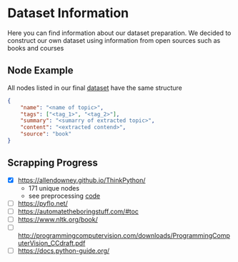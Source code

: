 # Dataset Information

Here you can find information about our dataset preparation. We decided to construct our own dataset using information from open sources such as books and courses

## Node Example
All nodes listed in our final [dataset](nodes.json) have the same structure

```json
{
    "name": "<name of topic>",
    "tags": ["<tag_1>", "<tag_2>"],
    "summary": "<sumarry of extracted topic>",
    "content": "<extracted contend>",
    "source": "book"
}
```

## Scrapping Progress
- [x] https://allendowney.github.io/ThinkPython/
    - 171 unique nodes
    - see preprocessing [code](./think_python/process.py)
- [ ] https://pyflo.net/
- [ ] https://automatetheboringstuff.com/#toc
- [ ] https://www.nltk.org/book/
- [ ] http://programmingcomputervision.com/downloads/ProgrammingComputerVision_CCdraft.pdf
- [ ] https://docs.python-guide.org/
